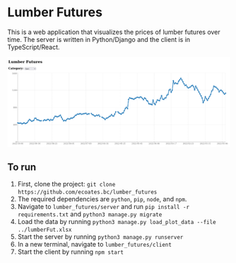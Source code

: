 # Lumber Futures
This is a web application that visualizes the prices of lumber futures over time. The server is written in Python/Django and the client is in TypeScript/React.

![Screenshot of the frontend](viz_screenshot.png)

## To run
1. First, clone the project: `git clone https://github.com/ecoates.bc/lumber_futures`
2. The required dependencies are `python`, `pip`, `node`, and `npm`.
3. Navigate to `lumber_futures/server` and run `pip install -r requirements.txt` and `python3 manage.py migrate`
4. Load the data by running `python3 manage.py load_plot_data --file ../lumberFut.xlsx`
5. Start the server by running `python3 manage.py runserver`
6. In a new terminal, navigate to `lumber_futures/client`
7. Start the client by running `npm start`